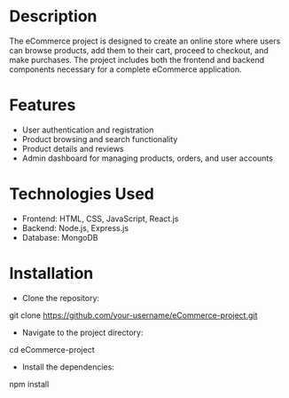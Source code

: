 # Description
The eCommerce project is designed to create an online store where users can browse products, add them to their cart, proceed to checkout, and make purchases. The project includes both the frontend and backend components necessary for a complete eCommerce application.

# Features
* User authentication and registration
* Product browsing and search functionality
* Product details and reviews
* Admin dashboard for managing products, orders, and user accounts

# Technologies Used
* Frontend: HTML, CSS, JavaScript, React.js
* Backend: Node.js, Express.js
* Database: MongoDB

# Installation
* Clone the repository:
  
git clone https://github.com/your-username/eCommerce-project.git

* Navigate to the project directory:

cd eCommerce-project

* Install the dependencies:

npm install
